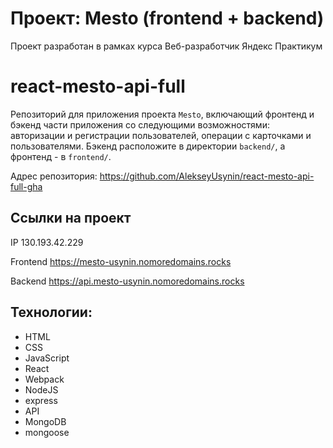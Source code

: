 # Проект: Mesto (frontend + backend)
Проект разработан в рамках курса Веб-разработчик Яндекс Практикум

# react-mesto-api-full
Репозиторий для приложения проекта `Mesto`, включающий фронтенд и бэкенд части приложения со следующими возможностями: авторизации и регистрации пользователей, операции с карточками и пользователями. Бэкенд расположите в директории `backend/`, а фронтенд - в `frontend/`. 
  
Адрес репозитория: https://github.com/AlekseyUsynin/react-mesto-api-full-gha

## Ссылки на проект

IP 130.193.42.229

Frontend https://mesto-usynin.nomoredomains.rocks

Backend https://api.mesto-usynin.nomoredomains.rocks

## Технологии:
- HTML
- CSS
- JavaScript
- React
- Webpack
- NodeJS
- express
- API
- MongoDB
- mongoose